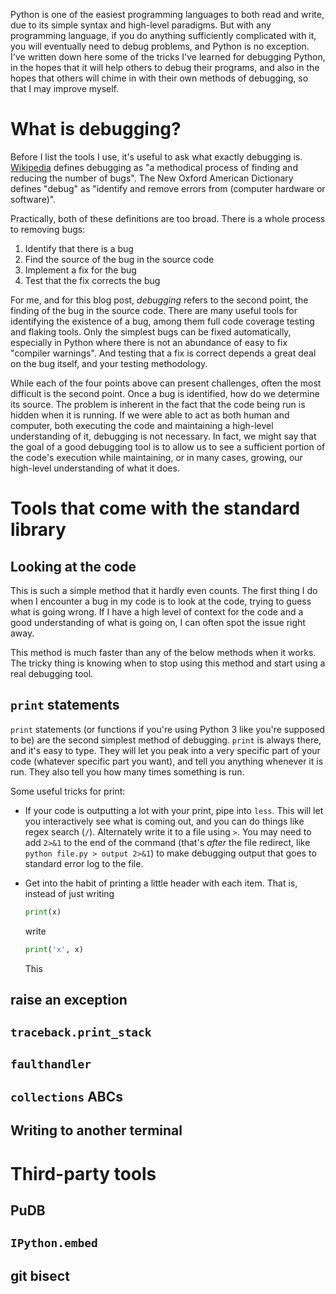 Python is one of the easiest programming languages to both read and write, due
to its simple syntax and high-level paradigms.  But with any programming
language, if you do anything sufficiently complicated with it, you will
eventually need to debug problems, and Python is no exception.  I've written
down here some of the tricks I've learned for debugging Python, in the hopes
that it will help others to debug their programs, and also in the hopes that
others will chime in with their own methods of debugging, so that I may
improve myself.

# What is debugging?

Before I list the tools I use, it's useful to ask what exactly debugging
is. [Wikipedia](http://en.wikipedia.org/wiki/Debugging) defines debugging as
"a methodical process of finding and reducing the number of bugs".  The
New Oxford American Dictionary defines "debug" as "identify and remove errors
from (computer hardware or software)".

Practically, both of these definitions are too broad. There is a whole process
to removing bugs:

1. Identify that there is a bug
2. Find the source of the bug in the source code
3. Implement a fix for the bug
4. Test that the fix corrects the bug

For me, and for this blog post, *debugging* refers to the second point, the
finding of the bug in the source code.  There are many useful tools for
identifying the existence of a bug, among them full code coverage testing and
flaking tools.  Only the simplest bugs can be fixed automatically, especially
in Python where there is not an abundance of easy to fix "compiler
warnings".  And testing that a fix is correct depends a great deal on the bug
itself, and your testing methodology.

While each of the four points above can present challenges, often the most
difficult is the second point. Once a bug is identified, how do we determine
its source.  The problem is inherent in the fact that the code being run is
hidden when it is running.  If we were able to act as both human and computer,
both executing the code and maintaining a high-level understanding of it,
debugging is not necessary.  In fact, we might say that the goal of a good
debugging tool is to allow us to see a sufficient portion of the code's
execution while maintaining, or in many cases, growing, our high-level
understanding of what it does.

# Tools that come with the standard library

## Looking at the code

This is such a simple method that it hardly even counts.  The first thing I do
when I encounter a bug in my code is to look at the code, trying to guess what
is going wrong.  If I have a high level of context for the code and a good
understanding of what is going on, I can often spot the issue right away.

This method is much faster than any of the below methods when it works.  The
tricky thing is knowing when to stop using this method and start using a real
debugging tool.

## `print` statements

`print` statements (or functions if you're using Python 3 like you're supposed
to be) are the second simplest method of debugging. `print` is always there,
and it's easy to type.  They will let you peak into a very specific part of
your code (whatever specific part you want), and tell you anything whenever it
is run. They also tell you how many times something is run.

Some useful tricks for print:

- If your code is outputting a lot with your print, pipe into `less`.  This
  will let you interactively see what is coming out, and you can do things
  like regex search (`/`). Alternately write it to a file using `>`.  You may
  need to add `2>&1` to the end of the command (that's *after* the file
  redirect, like `python file.py > output 2>&1`) to make debugging output that
  goes to standard error log to the file.

- Get into the habit of printing a little header with each item. That is,
  instead of just writing

  ```python
  print(x)
  ```

  write

  ```py
  print('x', x)
  ```

  This
## raise an exception

## `traceback.print_stack`

## `faulthandler`

## `collections` ABCs

## Writing to another terminal

# Third-party tools

## PuDB

## `IPython.embed`

## git bisect
